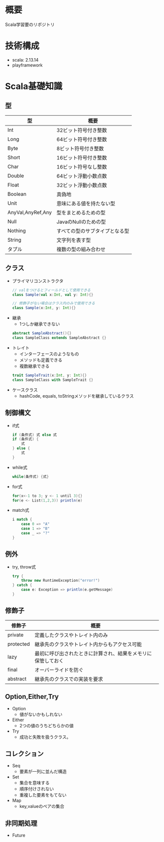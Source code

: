 # 概要
Scala学習要のリポジトリ

# 技術構成
- scala: 2.13.14
- playframework

# Scala基礎知識

## 型

| 型  | 概要 |
|----|----|
| Int | 32ビット符号付き整数 |
| Long | 64ビット符号付き整数 |
| Byte | 8ビット符号付き整数 |
| Short | 16ビット符号付き整数 |
| Char | 16ビット符号なし整数 |
| Double | 64ビット浮動小数点数 |
| Float | 32ビット浮動小数点数 |
| Boolean | 真偽地 |
| Unit | 意味にある値を持たない型 |
| AnyVal,AnyRef,Any | 型をまとめるための型 |
| Null | JavaのNullのための型 |
| Nothing | すべての型のサブタイプとなる型 |
| String | 文字列を表す型 |
| タプル | 複数の型の組み合わせ |

## クラス
- プライマリコンストラクタ
    ```scala
    // valをつけるとフィールドとして使用できる
    class Sample(val x:Int, val y: Int){}
    ```
    ```scala
    // 修飾子がない場合はクラス内のみで使用できる
    class Sample(x:Int, y: Int){}
    ```
- 継承
    - 1つしか継承できない
    ```scala
    abstract SampleAbstract(){}
    class SampleClass extends SampleAbstract {}
    ```
- トレイト
    - インターフェースのようなもの
    - メソッドも定義できる
    - 複数継承できる
    ```scala
    trait SampleTrait(x:Int, y: Int){}
    class SampleClass with SampleTrait {}
    ```
- ケースクラス
  - hashCode, equals, toStringメソッドを継承しているクラス

## 制御構文
- if式
    ```scala
    if (条件式) 式 else 式
    if (条件式) {
        式
    } else {
        式
    }
    ```
- while式
    ```scala
    while(条件式) {式}
    ```

- for式
    ```scala
    for(x<-1 to 3; y <- 1 until 3){}
    for(e <- List(1,2,3)) println(e)
    ```
- match式
    ```scala
    i match {
        case 0 => "A"
        case 1 => "B"
        case _ => "?"
    }
    ```
## 例外
- try, throw式
    ```scala
    try {
        throw new RuntimeException("error!")      
    } catch {
        case e: Exception => println(e.getMessage)
    }
    ```

## 修飾子
| 修飾子       | 概要                             |
|-----------|--------------------------------|
| private   | 定義したクラスやトレイト内のみ　               |
| protected | 継承先のクラスやトレイト内からもアクセス可能         |
| lazy      | 最初に呼び出されたときに計算され、結果をメモリに保管しておく |
| final     | オーバーライドを防ぐ　                    |
| abstract  | 継承先のクラスでの実装を要求　                |

## Option,Either,Try
- Option
  - 値がないかもしれない
- Either
  - 2つの値のうちどちらかの値
- Try
  - 成功と失敗を扱うクラス。
## コレクション
- Seq
  - 要素が一列に並んだ構造
- Set
  - 集合を意味する
  - 順序付けされない
  - 重複した要素をもてない
- Map
  - key,valueのペアの集合

## 非同期処理
- Future





